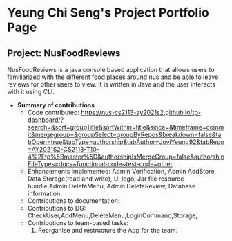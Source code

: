 # Yeung Chi Seng's Project Portfolio Page


## Project: NusFoodReviews

NusFoodReviews is a java console based application that allows
users to familiarized with the different food places around nus and be able
to leave reviews for other users to view. It is written in Java and the user
interacts with it using CLI.


* **Summary of contributions**
  * Code contributed: https://nus-cs2113-ay2021s2.github.io/tp-dashboard/?search=&sort=groupTitle&sortWithin=title&since=&timeframe=commit&mergegroup=&groupSelect=groupByRepos&breakdown=false&tabOpen=true&tabType=authorship&tabAuthor=JoviYeung92&tabRepo=AY2021S2-CS2113-T10-4%2Ftp%5Bmaster%5D&authorshipIsMergeGroup=false&authorshipFileTypes=docs~functional-code~test-code~other
  * Enhancements implemented: Admin Verification, Admin AddStore, Data Storage(read and write), UI logo, Jar file resource bundle,Admin DeleteMenu, Admin DeleteReview, Database information.
  * Contributions to documentation: 
  * Contributions to DG: CheckUser,AddMenu,DeleteMenu,LoginCommand,Storage,
  * Contributions to team-based tasks:
    1. Reorganise and restructure the App for the team.

